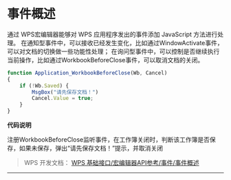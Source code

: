 # 事件概述

通过 WPS宏编辑器能够对 WPS 应用程序发出的事件添加 JavaScript 方法进行处理。 在通知型事件中，可以接收已经发生变化，比如通过WindowActivate事件，可以对文档的切换做一些功能性处理； 在询问型事件中，可以控制是否继续执行当前操作，比如通过WorkbookBeforeClose事件，可以取消文档的关闭。

``` JavaScript
function Application_WorkbookBeforeClose(Wb, Cancel)
{
    if (!Wb.Saved) {
        MsgBox("请先保存文档！")
        Cancel.Value = true;
    }
}
```

**代码说明**

注册WorkbookBeforeClose监听事件，在工作簿关闭时，判断该工作簿是否保存，如果未保存，弹出“请先保存文档！”提示，并取消关闭

> WPS 开发文档： [WPS 基础接口/宏编辑器API参考/事件/事件概述](https://qn.cache.wpscdn.cn/encs/doc/office_v19/topics/WPS%20%E5%9F%BA%E7%A1%80%E6%8E%A5%E5%8F%A3/%E5%AE%8F%E7%BC%96%E8%BE%91%E5%99%A8API%E5%8F%82%E8%80%83/%E4%BA%8B%E4%BB%B6/%E4%BA%8B%E4%BB%B6%E6%A6%82%E8%BF%B0.html)

------------------------------------------------------------------------
